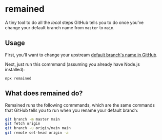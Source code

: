 # remained

A tiny tool to do all the _local_ steps GitHub tells you to do once you've change your default branch name from `master` to `main`.

## Usage 

First, you'll want to change your upstream [default branch's name in GitHub](https://docs.github.com/en/enterprise-server@3.0/github/administering-a-repository/changing-the-default-branch).

Next, just run this commmand (assuming you already have Node.js installed):

```
npx remained
```

## What does remained do?

Remained runs the following commmands, which are the same commands that GitHub tells you to run when you rename your default branch:

```sh
git branch -m master main
git fetch origin
git branch -u origin/main main
git remote set-head origin -a
```
